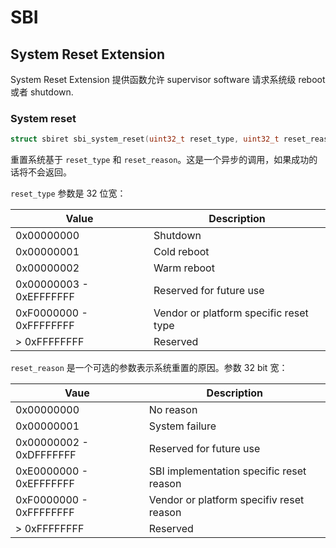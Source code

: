 # SBI

## System Reset Extension

System Reset Extension 提供函数允许 supervisor software 请求系统级 reboot 或者 shutdown. 

### System reset

```c
struct sbiret sbi_system_reset(uint32_t reset_type, uint32_t reset_reasion)
```

重置系统基于 `reset_type`  和 `reset_reason`。这是一个异步的调用，如果成功的话将不会返回。

`reset_type` 参数是 32 位宽：

| Value                   | Description                            |
| ----------------------- | -------------------------------------- |
| 0x00000000              | Shutdown                               |
| 0x00000001              | Cold reboot                            |
| 0x00000002              | Warm reboot                            |
| 0x00000003 - 0xEFFFFFFF | Reserved for future use                |
| 0xF0000000 - 0xFFFFFFFF | Vendor or platform specific reset type |
| > 0xFFFFFFFF            | Reserved                               |

`reset_reason` 是一个可选的参数表示系统重置的原因。参数 32 bit 宽：

| Vaue                    | Description                              |
| ----------------------- | ---------------------------------------- |
| 0x00000000              | No reason                                |
| 0x00000001              | System failure                           |
| 0x00000002 - 0xDFFFFFFF | Reserved for future use                  |
| 0xE0000000 - 0xEFFFFFFF | SBI implementation specific reset reason |
| 0xF0000000 - 0xFFFFFFFF | Vendor or platform specifiv reset reason |
| > 0xFFFFFFFF            | Reserved                                 |
